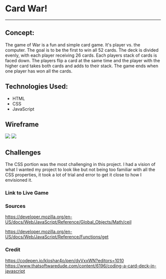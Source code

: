 # Card War!
---
## Concept:

The game of War is a fun and simple card game. It's player vs. the computer. The goal is to be the first to win all 52 cards. The deck is divided evenly, with each player receiving 26 cards. Each players stack of cards is faced down. The players flip a card at the same time and the player with the higher card takes both cards and adds to their stack. The game ends when one player has won all the cards.

## Technologies Used:

* HTML
* CSS
* JavaScript

## Wireframe

<img src="https://i.imgur.com/Yhps8Xk.png">
<img src="https://i.imgur.com/eLzXcQu.png">

## Challenges

The CSS portion was the most challenging in this project. I had a vision of what I wanted my project to look like but not being too familiar with all the CSS properties, it took a lot of trial and error to get it close to how I envisioned it.

### Link to Live Game

### Sources

https://developer.mozilla.org/en-US/docs/Web/JavaScript/Reference/Global_Objects/Math/ceil

https://developer.mozilla.org/en-US/docs/Web/JavaScript/Reference/Functions/get

### Credit

https://codepen.io/kloshar4o/pen/dyVxxWN?editors=1010
https://www.thatsoftwaredude.com/content/6196/coding-a-card-deck-in-javascript